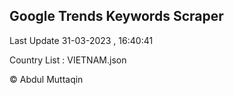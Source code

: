 

## Google Trends Keywords Scraper 
 
Last Update 31-03-2023 , 16:40:41

Country List :
VIETNAM.json



© Abdul Muttaqin 
